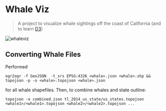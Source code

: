 # Whale Viz
> A project to visualize whale sightings off the coast of California (and to learn [D3](http://www.d3js.org))

![whaleviz](https://cdn.rawgit.com/acannistra/whaleviz/master/4-5-2014_screenshot.png)

## Converting Whale Files
Performed

    ogr2ogr -f GeoJSON  -t_srs EPSG:4326 <whale>.json <whale>.shp &&
    topojson -p -o <whale>.topojson <whale>.json

for all whale shapefiles. Then, to combine whales and state outline:

    topojson -o combined.json tl_2014_us_state/us_states.topojson <whale1>/<whale1>.topojson <whale2>/<whale2>.topojson ...
